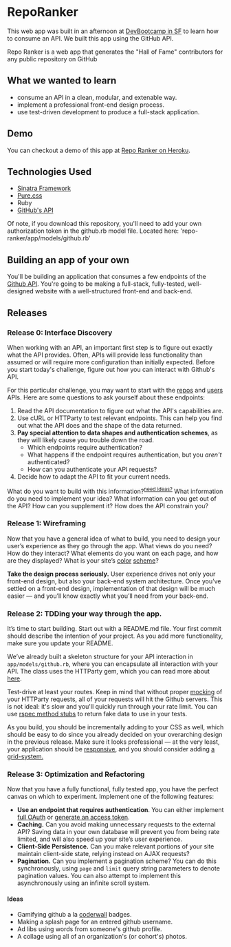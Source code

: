 # RepoRanker

This web app was built in an afternoon at [DevBootcamp in SF](http://www.devbootcamp.com) to learn how to consume an API. We built this app using the GitHub API. 

Repo Ranker is a web app that generates the "Hall of Fame" contributors for any public repository on GitHub

## What we wanted to learn
- consume an API in a clean, modular, and extenable way.
- implement a professional front-end design process.
- use test-driven development to produce a full-stack application.

## Demo
You can checkout a demo of this app at [Repo Ranker on Heroku](http://repo-ranker.heroku.com). 

## Technologies Used
- [Sinatra Framework](http://www.sinatrarb.com/)
- [Pure.css](http://purecss.io/)
- Ruby
- [GitHub's API](https://developer.github.com/v3/)

Of note, if you download this repository, you'll need to add your own authorization token in the github.rb model file. Located here: 'repo-ranker/app/models/github.rb'

## Building an app of your own

You'll be building an application that consumes a few endpoints of the 
[Github API](https://developer.github.com/v3/). You're going to be making a 
full-stack, fully-tested, well-designed website with a well-structured 
front-end and back-end.

## Releases

### Release 0: Interface Discovery

When working with an API, an important first step is to figure out exactly what
the API provides. Often, APIs will provide less functionality than assumed or
will require more configuration than initially expected. Before you start 
today's challenge, figure out how you can interact with Github's API. 


For this particular challenge, you may want to start with the 
[repos](https://developer.github.com/v3/repos/) and 
[users](https://developer.github.com/v3/users/) APIs. Here are some questions to
ask yourself about these endpoints:

  1. Read the API documentation to figure out what the API's capabilities are.
  2. Use cURL or HTTParty to test relevant endpoints. This can help you find out 
     what the API does and the shape of the data returned.
  3. **Pay special attention to data shapes and authentication schemes**, as they 
     will likely cause you trouble down the road.
     - Which endpoints require authentication?
     - What happens if the endpoint requires authentication, 
       but you *aren't* authenticated?
     - How can you authenticate your API requests?
  4. Decide how to adapt the API to fit your current needs.

What do you want to build with this information?<sup>[need ideas?](#ideas)</sup> What information do you need 
to implement your idea? What information can you get out of the API? How can you 
supplement it? How does the API constrain you?



### Release 1: Wireframing

Now that you have a general idea of what to build, you need to design your 
user’s experience as they go through the app. What views do you need? How do 
they interact? What elements do you want on each page, and how are they 
displayed? What is your site’s [color](http://colorschemedesigner.com/)
[scheme](http://www.colourlovers.com/)?

**Take the design process seriously.** User experience drives not only your 
front-end design, but also your back-end system architecture. Once you’ve 
settled on a front-end design, implementation of that design will be much easier
— and you’ll know exactly what you’ll need from your back-end.

### Release 2: TDDing your way through the app.

It’s time to start building. Start out with a README.md file. Your first commit 
should describe the intention of your project. As you add more functionality, 
make sure you update your README.

We’ve already built a skeleton structure for your API interaction in
`app/models/github.rb`, where you can encapsulate all interaction with your API. 
The class uses the HTTParty gem, which you can read more about [here](http://blog.teamtreehouse.com/its-time-to-httparty). 

Test-drive at least your routes. Keep in mind that without proper 
[mocking](http://en.wikipedia.org/wiki/Mock_object) of your HTTParty requests,
all of your requests will hit the Github servers. This is not ideal: it's slow
and you'll quickly run through your rate limit. You can use 
[rspec method stubs](https://github.com/rspec/rspec-mocks) to return fake data to use
in your tests.

As you build, you should be incrementally adding to your CSS as well, which 
should be easy to do since you already decided on your overarching design in 
the previous release. Make sure it looks professional — at the very least, your 
application should be [responsive](http://learn.shayhowe.com/advanced-html-css/responsive-web-design/), 
and you should consider adding [a grid-system.](http://css-tricks.com/dont-overthink-it-grids/)

### Release 3: Optimization and Refactoring

Now that you have a fully functional, fully tested app, you have the perfect 
canvas on which to experiment. Implement one of the following features:

  - **Use an endpoint that requires authentication**. You can either implement
      [full OAuth](https://developer.github.com/v3/oauth/) or 
      [generate an access token](https://help.github.com/articles/creating-an-access-token-for-command-line-use/).
  - **Caching.** Can you avoid making unnecessary requests to the external API? 
      Saving data in your own database will prevent you from being rate limited, 
      and will also speed up your site’s user experience.
  - **Client-Side Persistence.** Can you make relevant portions of your site 
      maintain client-side state, relying instead on AJAX requests?
  - **Pagination.** Can you implement a pagination scheme? You can do this 
      synchronously, using `page` and `limit` query string parameters to denote 
      pagination values. You can also attempt to implement this asynchronously 
      using an infinite scroll system.

#### Ideas
* Gamifying github a la [coderwall](https://coderwall.com/welcome) badges.
* Making a splash page for an entered github username.
* Ad libs using words from someone's github profile.
* A collage using all of an organization's (or cohort's) photos.
